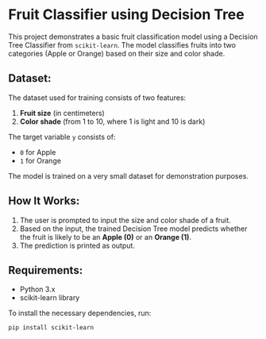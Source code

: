 # Fruit Classifier using Decision Tree

This project demonstrates a basic fruit classification model using a Decision Tree Classifier from `scikit-learn`. The model classifies fruits into two categories (Apple or Orange) based on their size and color shade.

## Dataset:
The dataset used for training consists of two features:
1. **Fruit size** (in centimeters)
2. **Color shade** (from 1 to 10, where 1 is light and 10 is dark)

The target variable `y` consists of:
- `0` for Apple
- `1` for Orange

The model is trained on a very small dataset for demonstration purposes.

## How It Works:
1. The user is prompted to input the size and color shade of a fruit.
2. Based on the input, the trained Decision Tree model predicts whether the fruit is likely to be an **Apple (0)** or an **Orange (1)**.
3. The prediction is printed as output.

## Requirements:
- Python 3.x
- scikit-learn library

To install the necessary dependencies, run:
```bash
pip install scikit-learn
